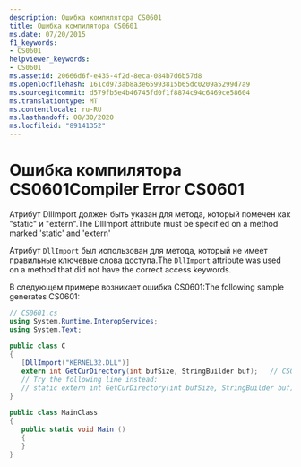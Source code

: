 ```yaml
---
description: Ошибка компилятора CS0601
title: Ошибка компилятора CS0601
ms.date: 07/20/2015
f1_keywords:
- CS0601
helpviewer_keywords:
- CS0601
ms.assetid: 20666d6f-e435-4f2d-8eca-084b7d6b57d8
ms.openlocfilehash: 161cd973ab8a3e65993815b65dc0209a5299d7a9
ms.sourcegitcommit: d579fb5e4b46745fd0f1f8874c94c6469ce58604
ms.translationtype: MT
ms.contentlocale: ru-RU
ms.lasthandoff: 08/30/2020
ms.locfileid: "89141352"
---
```

# <a name="compiler-error-cs0601"></a><span data-ttu-id="ba122-103">Ошибка компилятора CS0601</span><span class="sxs-lookup"><span data-stu-id="ba122-103">Compiler Error CS0601</span></span>
<span data-ttu-id="ba122-104">Атрибут DllImport должен быть указан для метода, который помечен как "static" и "extern".</span><span class="sxs-lookup"><span data-stu-id="ba122-104">The DllImport attribute must be specified on a method marked 'static' and 'extern'</span></span>  
  
 <span data-ttu-id="ba122-105">Атрибут `DllImport` был использован для метода, который не имеет правильные ключевые слова доступа.</span><span class="sxs-lookup"><span data-stu-id="ba122-105">The `DllImport` attribute was used on a method that did not have the correct access keywords.</span></span>  
  
 <span data-ttu-id="ba122-106">В следующем примере возникает ошибка CS0601:</span><span class="sxs-lookup"><span data-stu-id="ba122-106">The following sample generates CS0601:</span></span>  
  
```csharp  
// CS0601.cs  
using System.Runtime.InteropServices;  
using System.Text;  
  
public class C  
{  
   [DllImport("KERNEL32.DLL")]  
   extern int GetCurDirectory(int bufSize, StringBuilder buf);   // CS0601  
   // Try the following line instead:  
   // static extern int GetCurDirectory(int bufSize, StringBuilder buf);  
}  
  
public class MainClass  
{  
   public static void Main ()  
   {  
   }  
}  
```
